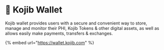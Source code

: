 # 🏦 Kojib Wallet

Kojib wallet provides users with a secure and convenient way to store, manage and monitor their PHI, Kojib Tokens & other digital assets, as well as allows easily make payments, transfers & exchanges.

{% embed url="https://wallet.kojib.com" %}
